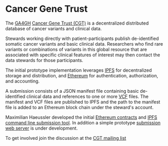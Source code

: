 # Cancer Gene Trust

The [GA4GH](http://ga4gh.org/#/cancergenetrust) [Cancer Gene Trust (CGT)](https://github.com/ga4gh/CGT/blob/master/docs/background.md) is a decentralized 
distributed database of cancer variants and clinical data.

Stewards working directly with patient-participants publish de-identified somatic 
cancer variants and basic clinical data. Researchers who find rare variants 
or combinations of variants in this global resource that are associated with 
specific clinical features of interest may then contact the data stewards 
for those participants.

The initial prototype implementation leverages [IPFS](https://ipfs.io/) for 
decentralized storage and distribution, and [Ethereum](https://www.ethereum.org/) for 
authentication, authorization, and accounting.

A submission consists of a JSON manifest file containing basic de-identified 
clinical data and references to one or more [VCF](https://en.wikipedia.org/wiki/Variant_Call_Format) 
files. The manifest and VCF files are published to IPFS and the path to the manifest 
file is added to an Ethereum block chain under the steward's account.

Maximilian Haeussler developed the initial [Ethereum contracts](https://github.com/maximilianh/acgi)
and [IPFS command line submission tool](https://github.com/maximilianh/knowledger). In addition
a simple prototype [submission web server](https://github.com/ga4gh/CGT/tree/master/cgtd) is under development.

To get involved join the discussion at the [CGT mailing list](https://groups.google.com/a/genomicsandhealth.org/forum/#!forum/ga4gh-cgt)
